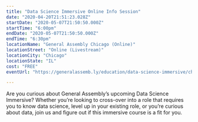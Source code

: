```yaml
---
title: "Data Science Immersive Online Info Session"
date: "2020-04-20T21:51:23.028Z"
startDate: "2020-05-07T21:50:50.000Z"
startTime: "6:00pm"
endDate: "2020-05-07T21:50:50.000Z"
endTime: "6:30pm"
locationName: "General Assembly Chicago (Online)"
locationStreet: "Online (Livestream)"
locationCity: "Chicago"
locationState: "IL"
cost: "FREE"
eventUrl: "https://generalassemb.ly/education/data-science-immersive/chicago/learn-more/12922"

---
```


Are you curious about General Assembly’s upcoming Data Science Immersive? Whether you’re looking to cross-over into a role that requires you to know data science, level up in your existing role, or you’re curious about data, join us and figure out if this immersive course is a fit for you.

